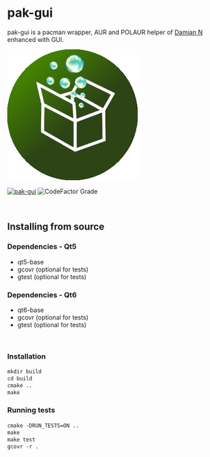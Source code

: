 # pak-gui

pak-gui is a pacman wrapper, AUR and POLAUR helper of [Damian N](https://gitlab.com/nycko123/pak) enhanced with GUI.

![Browse](https://github.com/juliagoda/pak-gui/blob/main/pak-gui.png)

[![pak-gui](https://github.com/juliagoda/pak-gui/actions/workflows/c-cpp.yml/badge.svg?branch=main)](https://github.com/juliagoda/pak-gui/actions/workflows/c-cpp.yml)
![CodeFactor Grade](https://img.shields.io/codefactor/grade/github/juliagoda/pak-gui)


<br/>

## Installing from source

### Dependencies - Qt5

- qt5-base
- gcovr (optional for tests)
- gtest (optional for tests)


### Dependencies - Qt6

- qt6-base
- gcovr (optional for tests)
- gtest (optional for tests)

<br/>

### Installation

```
mkdir build
cd build
cmake ..
make
```

### Running tests

```
cmake -DRUN_TESTS=ON ..
make
make test
gcovr -r .
```
